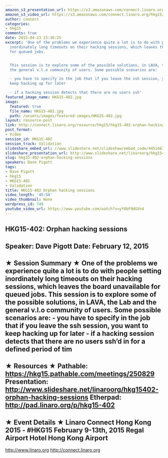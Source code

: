 ```yaml
---
amazon_s3_presentation_url: https://s3.amazonaws.com/connect.linaro.org/hkg15/Videos/02-12-Thursday/HKG15-402.pdf
amazon_s3_video_url: https://s3.amazonaws.com/connect.linaro.org/hkg15/Videos/02-12-Thursday/HKG15-402+Orphan+hacking+sessions.mp4
author: connect
categories:
- hkg15
comments: true
date: 2015-04-23 15:36:25
excerpt: 'One of the problems we experience quite a lot is to do with people setting
  inordinately long timeouts on their hacking sessions, which leaves the board unavailable
  for queued jobs.


  This session is to explore some of the possible solutions, in LAVA, the Lab and
  the general v.l.o community of users. Some possible scenarios are:

  - you have to specify in the job that if you leave the ssh session, you want to
  keep hacking up for later

  - if a hacking session detects that there are no users ssh'
featured_image_name: HKG15-402.jpg
image:
  featured: true
  file_name: HKG15-402.jpg
  path: /assets/images/featured-images/HKG15-402.jpg
layout: resource-post
link: http://connect.linaro.org/resource/hkg15/hkg15-402-orphan-hacking-sessions/
post_format:
- Video
session_id: HKG15-402
session_track: Validation
slideshare_embed_url: //www.slideshare.net/slideshow/embed_code/44514677
slideshare_presentation_url: http://www.slideshare.net/linaroorg/hkg15402-orphan-hacking-sessions
slug: hkg15-402-orphan-hacking-sessions
speakers: Dave Pigott
tags:
- Dave Pigott
- hkg15
- HKG15-402
- Validation
title: HKG15-402 Orphan hacking sessions
video_length: '45:54'
video_thumbnail: None
wordpress_id: 749
youtube_video_url: https://www.youtube.com/watch?v=yY8bF9dGVn4
---
```


HKG15-402: Orphan hacking sessions 
--------------------------------------------------- 
Speaker: Dave Pigott 
Date: February 12, 2015 
--------------------------------------------------- 
★ Session Summary ★ 
One of the problems we experience quite a lot is to do with people setting inordinately long timeouts on their hacking sessions, which leaves the board unavailable for queued jobs. This session is to explore some of the possible solutions, in LAVA, the Lab and the general v.l.o community of users. Some possible scenarios are: - you have to specify in the job that if you leave the ssh session, you want to keep hacking up for later - if a hacking session detects that there are no users ssh’d in for a defined period of tim 
-------------------------------------------------- 
★ Resources ★ 
Pathable: https://hkg15.pathable.com/meetings/250829 
Presentation:  http://www.slideshare.net/linaroorg/hkg15402-orphan-hacking-sessions
Etherpad: http://pad.linaro.org/p/hkg15-402 
--------------------------------------------------- 
★ Event Details ★ 
Linaro Connect Hong Kong 2015 - #HKG15 
February 9-13th, 2015 
Regal Airport Hotel Hong Kong Airport 
--------------------------------------------------- 
http://www.linaro.org 
http://connect.linaro.org